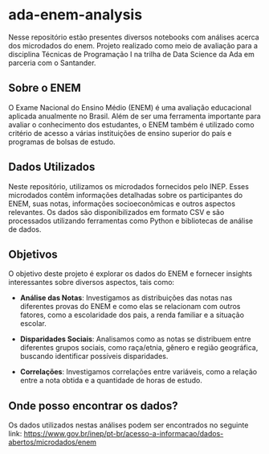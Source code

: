 # ada-enem-analysis

Nesse repositório estão presentes diversos notebooks com análises acerca dos microdados do enem. Projeto realizado como meio de avaliação para a disciplina Técnicas de Programação I na trilha de Data Science da Ada em parceria com o Santander.

## Sobre o ENEM

O Exame Nacional do Ensino Médio (ENEM) é uma avaliação educacional aplicada anualmente no Brasil. Além de ser uma ferramenta importante para avaliar o conhecimento dos estudantes, o ENEM também é utilizado como critério de acesso a várias instituições de ensino superior do país e programas de bolsas de estudo.

## Dados Utilizados

Neste repositório, utilizamos os microdados fornecidos pelo INEP. Esses microdados contêm informações detalhadas sobre os participantes do ENEM, suas notas, informações socioeconômicas e outros aspectos relevantes. Os dados são disponibilizados em formato CSV e são processados utilizando ferramentas como Python e bibliotecas de análise de dados.

## Objetivos

O objetivo deste projeto é explorar os dados do ENEM e fornecer insights interessantes sobre diversos aspectos, tais como:

- **Análise das Notas**: Investigamos as distribuições das notas nas diferentes provas do ENEM e como elas se relacionam com outros fatores, como a escolaridade dos pais, a renda familiar e a situação escolar.

- **Disparidades Sociais**: Analisamos como as notas se distribuem entre diferentes grupos sociais, como raça/etnia, gênero e região geográfica, buscando identificar possíveis disparidades.

- **Correlações**: Investigamos correlações entre variáveis, como a relação entre a nota obtida e a quantidade de horas de estudo.

## Onde posso encontrar os dados?
Os dados utilizados nestas análises podem ser encontrados no seguinte link: https://www.gov.br/inep/pt-br/acesso-a-informacao/dados-abertos/microdados/enem
